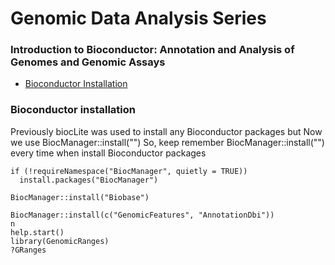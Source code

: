 # Genomic Data Analysis Series 
### Introduction to Bioconductor: Annotation and Analysis of Genomes and Genomic Assays

* [Bioconductor Installation](https://bioconductor.org/install/ "Install Bioconductor")

### Bioconductor installation
Previously biocLite was used to install any Bioconductor packages but Now we use BiocManager::install("")
So, keep remember BiocManager::install("") every time when install Bioconductor packages
```
if (!requireNamespace("BiocManager", quietly = TRUE))
  install.packages("BiocManager")

BiocManager::install("Biobase")

BiocManager::install(c("GenomicFeatures", "AnnotationDbi"))
n
help.start()
library(GenomicRanges)
?GRanges

```